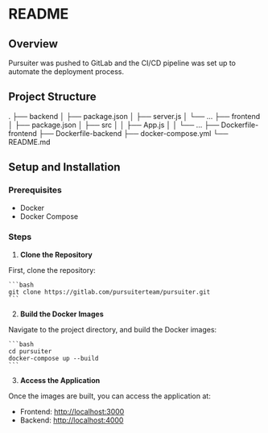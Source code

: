 # README

## Overview

Pursuiter was pushed to GitLab and the CI/CD pipeline was set up to automate the deployment process. 

## Project Structure

.
├── backend
│ ├── package.json
│ ├── server.js
│ └── ...
├── frontend
│ ├── package.json
│ ├── src
│ │ ├── App.js
│ │ └── ...
├── Dockerfile-frontend
├── Dockerfile-backend
├── docker-compose.yml
└── README.md

## Setup and Installation

### Prerequisites

- Docker
- Docker Compose

### Steps

1. **Clone the Repository**

First, clone the repository:
    
    ```bash
    git clone https://gitlab.com/pursuiterteam/pursuiter.git
    ```

2. **Build the Docker Images**

Navigate to the project directory, and build the Docker images:

    ```bash
    cd pursuiter
    docker-compose up --build
    ```

3. **Access the Application**

Once the images are built, you can access the application at:

- Frontend: [http://localhost:3000](http://localhost:3000)
- Backend: [http://localhost:4000](http://localhost:4000)
